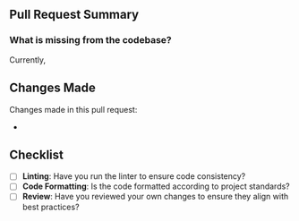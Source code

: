 ## Pull Request Summary

### What is missing from the codebase?

Currently,



## Changes Made

Changes made in this pull request:

- 



## Checklist
- [ ] **Linting**: Have you run the linter to ensure code consistency?
- [ ] **Code Formatting**: Is the code formatted according to project standards?
- [ ] **Review**: Have you reviewed your own changes to ensure they align with best practices?
